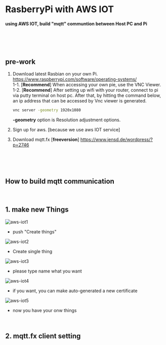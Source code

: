 # **RasberryPi with AWS IOT**

#### using AWS IOT, build "mqtt" communtion between Host PC and Pi

<br>
<br>
<br>

## **pre-work**

1. Download latest Rasbian on your own Pi. <https://www.raspberrypi.com/software/operating-systems/> <br> 
    1-1. [**Recommend**] When accessing your own pie, use the VNC Viewer. <br>
    1-2. [**Recommend**] After setting up wifi with your router, connect to pi via putty terminal on host pc. After that, by hitting the command below, an ip address that can be accessed by Vnc viewer is generated.
    ```bash
    vnc server -geometry 1920x1080
    ```
    **-geometry** option is Resolution adjustment options.

2. Sign up for aws. [because we use aws IOT service]
3. Download mqtt.fx [**freeversion**] <https://www.jensd.de/wordpress/?p=2746>

<br>
<br>
<br>

## **How to build mqtt communication**

<br>

## **1. make new Things**

![aws-iot1](https://user-images.githubusercontent.com/41497254/146670679-cb9715f0-408c-46e1-a19d-8ed5502dc82d.png)

- push "Create things"

![aws-iot2](https://user-images.githubusercontent.com/41497254/146670793-75f893fe-78b1-4f39-af1b-eff5f41288d1.png)

- Create single thing

![aws-iot3](https://user-images.githubusercontent.com/41497254/146670810-853c1361-6872-4c27-85a4-b73f57922b1f.png)

- please type name what you want 

![aws-iot4](https://user-images.githubusercontent.com/41497254/146670824-693500fe-2b9a-4ace-bff3-13a74edcac57.png)

- if you want, you can make auto-generated a new certificate 

![aws-iot5](https://user-images.githubusercontent.com/41497254/146670926-79711236-c7de-4161-96e3-cc23fc916efd.png)

- now you have your onw things

<br>

## **2. mqtt.fx client setting**